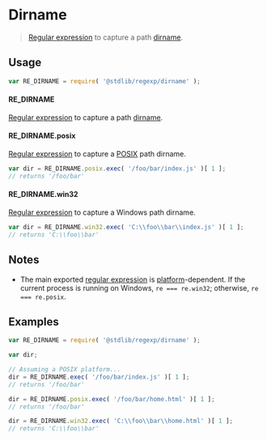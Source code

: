 # Dirname

> [Regular expression][regexp] to capture a path [dirname][dirname].

<section class="usage">

## Usage

```javascript
var RE_DIRNAME = require( '@stdlib/regexp/dirname' );
```

#### RE_DIRNAME

[Regular expression][regexp] to capture a path [dirname][dirname].

#### RE_DIRNAME.posix

[Regular expression][@stdlib/regexp/dirname-posix] to capture a [POSIX][posix] path dirname. 

```javascript
var dir = RE_DIRNAME.posix.exec( '/foo/bar/index.js' )[ 1 ];
// returns '/foo/bar'
```

#### RE_DIRNAME.win32

[Regular expression][@stdlib/regexp/dirname-windows] to capture a Windows path dirname. 

```javascript
var dir = RE_DIRNAME.win32.exec( 'C:\\foo\\bar\\index.js' )[ 1 ];
// returns 'C:\\foo\\bar'
```

</section>

<!-- /.usage -->

<section class="notes">

## Notes

-   The main exported [regular expression][regexp] is [platform][@stdlib/assert/is-windows]-dependent. If the current process is running on Windows, `re === re.win32`; otherwise, `re === re.posix`.

</section>

<!-- /.notes -->

<section class="examples">

## Examples

```javascript
var RE_DIRNAME = require( '@stdlib/regexp/dirname' );

var dir;

// Assuming a POSIX platform...
dir = RE_DIRNAME.exec( '/foo/bar/index.js' )[ 1 ];
// returns '/foo/bar'

dir = RE_DIRNAME.posix.exec( '/foo/bar/home.html' )[ 1 ];
// returns '/foo/bar'

dir = RE_DIRNAME.win32.exec( 'C:\\foo\\bar\\home.html' )[ 1 ];
// returns 'C:\\foo\\bar'
```

</section>

<!-- /.examples -->

<section class="links">

[regexp]: https://developer.mozilla.org/en-US/docs/Web/JavaScript/Guide/Regular_Expressions

[dirname]: https://en.wikipedia.org/wiki/Dirname

[posix]: https://en.wikipedia.org/wiki/POSIX

[@stdlib/assert/is-windows]: https://github.com/stdlib-js/stdlib

[@stdlib/regexp/dirname-posix]: https://github.com/stdlib-js/stdlib

[@stdlib/regexp/dirname-windows]: https://github.com/stdlib-js/stdlib

</section>

<!-- /.links -->
